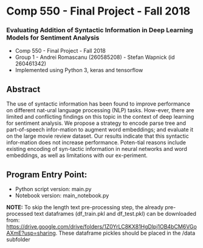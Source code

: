 # Comp 550 - Final Project - Fall 2018
### Evaluating Addition of Syntactic Information in Deep Learning Models for Sentiment Analysis

- Comp 550 - Final Project - Fall 2018    
- Group 1 - Andrei Romascanu (260585208) - Stefan Wapnick (id 260461342)  
- Implemented using Python 3, keras and tensorflow

## Abstract
The use of syntactic information has been found to improve performance on different nat-ural language processing (NLP) tasks. How-ever, there are limited and conflicting findings on this topic in the context of deep learning for sentiment analysis. We propose a strategy to encode parse tree and part-of-speech infor-mation to augment word embeddings; and evaluate it on the large movie review dataset. Our results indicate that this syntactic infor-mation does not increase performance. Poten-tial reasons include existing encoding of syn-tactic information in neural networks and word embeddings, as well as limitations with our ex-periment.


## Program Entry Point: 
- Python script version: main.py  
- Notebook version: main_notebook.py

__NOTE:__ To skip the length text pre-processing step, the already pre-processed text dataframes (df_train.pkl and df_test.pkl) can be downloaded from: https://drive.google.com/drive/folders/1Z0YrLC8KX81HgDlpj1OB4bCM6VGoAXmE?usp=sharing. These dataframe pickles should be placed in the /data subfolder
